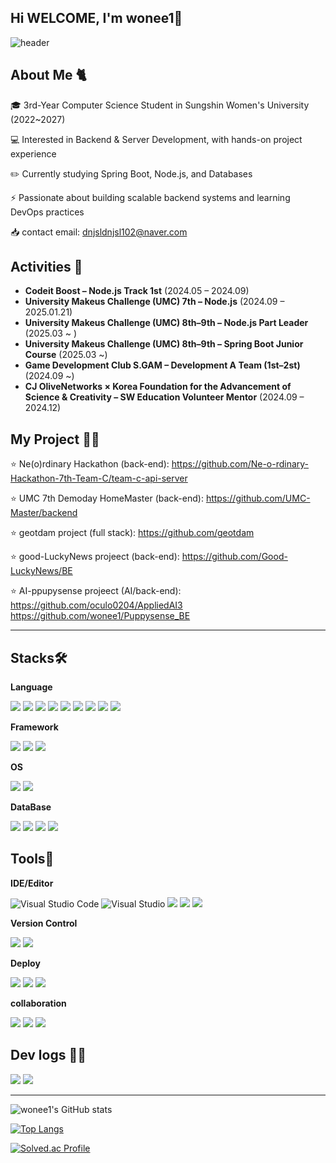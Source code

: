 ## Hi WELCOME, I'm wonee1👋
![header](https://capsule-render.vercel.app/api?type=waving&color=timeGradient&text=Welcome%20to%20wonee1's%20GitHub%20&animation=twinkling&fontSize=35&fontAlignY=40&fontAlign=70&height=250)

## About Me 🐈
🎓 3rd-Year Computer Science Student in Sungshin Women's University (2022~2027) 

💻 Interested in Backend & Server Development, with hands-on project experience

✏️ Currently studying Spring Boot, Node.js, and Databases

⚡ Passionate about building scalable backend systems and learning DevOps practices

📥 contact email:  dnjsldnjsl102@naver.com 


## Activities 🌟

- **Codeit Boost – Node.js Track 1st** (2024.05 – 2024.09)  
- **University Makeus Challenge (UMC) 7th – Node.js** (2024.09 – 2025.01.21)  
- **University Makeus Challenge (UMC) 8th–9th  – Node.js Part Leader** (2025.03 ~ )  
- **University Makeus Challenge (UMC) 8th–9th – Spring Boot Junior Course** (2025.03 ~)  
- **Game Development Club S.GAM – Development A Team (1st–2st)** (2024.09 ~)
- **CJ OliveNetworks × Korea Foundation for the Advancement of Science & Creativity – SW Education Volunteer Mentor** (2024.09 – 2024.12)  



## My Project 👩‍💻


⭐ Ne(o)rdinary Hackathon (back-end): <https://github.com/Ne-o-rdinary-Hackathon-7th-Team-C/team-c-api-server>

⭐ UMC 7th Demoday HomeMaster (back-end):  <https://github.com/UMC-Master/backend>

⭐ geotdam project (full stack): <https://github.com/geotdam> 

⭐ good-LuckyNews projeect (back-end): <https://github.com/Good-LuckyNews/BE>

⭐ AI-ppupysense projeect (AI/back-end): <https://github.com/oculo0204/AppliedAI3> <https://github.com/wonee1/Puppysense_BE>


---


## Stacks🛠️

**Language**

<img src="https://img.shields.io/badge/Python-3766AB?style=flat-square&logo=Python&logoColor=white"/> <img src="https://img.shields.io/badge/javascript-F7DF1E?style=flat-square&logo=javascript&logoColor=white"/>
<img src="https://img.shields.io/badge/C++-00599C?style=flat-square&logo=C%2B%2B&logoColor=white"/> <img src="https://img.shields.io/badge/-C%23-000000?logo=Csharp&style=flat"/> <img src="https://img.shields.io/badge/C-A8B9CC?style=flat-square&logo=C&logoColor=white"/> <img src="https://img.shields.io/badge/java-007396?style=flat-square&logo=java&logoColor=white"/>
<img src="https://img.shields.io/badge/HTML5-E34F26?style=flat-square&logo=html5&logoColor=white"/>
<img src="https://img.shields.io/badge/CSS3-1572B6?style=flat-square&logo=css3&logoColor=white"/> 
<img src="https://img.shields.io/badge/Typescript-3178C6?style=flat-square&logo=Typescript&logoColor=white"/>

**Framework**

<img src="https://img.shields.io/badge/Node.js-339933?style=flat-square&logo=Node.js&logoColor=white"/> <img src="https://img.shields.io/badge/Express-000000?style=flat-square&logo=Express&logoColor=white"/>
<img src="https://img.shields.io/badge/Spring-6DB33F?style=flat-square&logo=Spring&logoColor=white"/>



**OS**

<img src="https://img.shields.io/badge/Linux-FCC624?style=flat-square&logo=linux&logoColor=black"/> <img src="https://img.shields.io/badge/Ubuntu-E95420?style=flat-square&logo=Ubuntu&logoColor=white"/>


**DataBase**

<img src="https://img.shields.io/badge/MySQL-4479A1?style=flat-square&logo=MySQL&logoColor=white"/> <img src="https://img.shields.io/badge/MongoDB-47A248?style=flat-square&logo=MongoDB&logoColor=white"/> <img src="https://img.shields.io/badge/Postgresql-4169E1?style=flat-square&logo=Postgresql&logoColor=white"/> <img src="https://img.shields.io/badge/ORACLE-F80000?style=flat-square&logo=oracle&logoColor=white"/>



## Tools💪

**IDE/Editor**

![Visual Studio Code](https://img.shields.io/badge/Visual%20Studio%20Code-0078d7.svg?style=for-the-badge&logo=visual-studio-code&logoColor=white) ![Visual Studio](https://img.shields.io/badge/Visual%20Studio-5C2D91.svg?style=for-the-badge&logo=visual-studio&logoColor=white) <img src="https://img.shields.io/badge/Anaconda-44A833?style=flat-square&logo=Anaconda&logoColor=white"/> <img src="https://img.shields.io/badge/intellijidea-000000?style=flat-square&logo=intellijidea&logoColor=white"/> <img src="https://img.shields.io/badge/eclipseide-2C2255?style=flat-square&logo=eclipseide&logoColor=white"/>



**Version Control**

<img src="https://img.shields.io/badge/GitHub-181717?style=flat-square&logo=GitHub&logoColor=white"/> <img src="https://img.shields.io/badge/Git-F05032?style=flat-square&logo=git&logoColor=white"/>


**Deploy**

<img src="https://img.shields.io/badge/Amazon AWS-232F3E?style=flat-square&logo=amazonaws&logoColor=white"/> <img src="https://img.shields.io/badge/Vercel-000000?style=flat-square&logo=Vercel&logoColor=white"/>
<img src="https://img.shields.io/badge/render-000000?style=flat-square&logo=render&logoColor=white"/>



**collaboration**

<img src="https://img.shields.io/badge/slack-4A154B?style=flat-square&logo=slack&logoColor=white"/> <img src="https://img.shields.io/badge/discord-5865F2?style=flat-square&logo=discord&logoColor=white"/>
<img src="https://img.shields.io/badge/notion-000000?style=flat-square&logo=notion&logoColor=white"/>


## Dev logs 👩‍💻

<img src="https://img.shields.io/badge/Tistory-000000?style=for-the-badge&logo=Tistory&logoColor=white"> <img src="https://img.shields.io/badge/Velog-20C997?style=flat-square&logo=velog&logoColor=white"/>


---



![wonee1's GitHub stats](https://github-readme-stats.vercel.app/api?username=wonee1&show_icons=true&theme=radical)


[![Top Langs](https://github-readme-stats.vercel.app/api/top-langs/?username=wonee1)](https://github.com/anuraghazra/github-readme-stats)
 

[![Solved.ac Profile](http://mazassumnida.wtf/api/v2/generate_badge?boj=akfkxkd)](https://solved.ac/akfkxkd/)  




